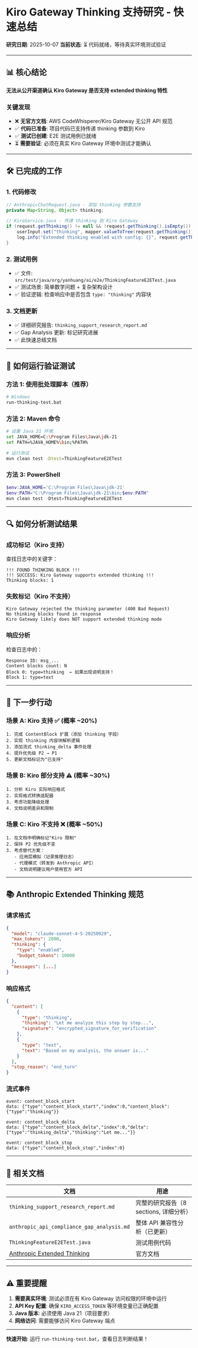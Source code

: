 # Kiro Gateway Thinking 支持研究 - 快速总结

**研究日期**: 2025-10-07
**当前状态**: ⏳ 代码就绪，等待真实环境测试验证

---

## 📊 核心结论

**无法从公开渠道确认 Kiro Gateway 是否支持 extended thinking 特性**

### 关键发现
- ❌ **无官方文档**: AWS CodeWhisperer/Kiro Gateway 无公开 API 规范
- ✅ **代码已准备**: 项目代码已支持传递 thinking 参数到 Kiro
- ✅ **测试已创建**: E2E 测试用例已就绪
- ⏳ **需要验证**: 必须在真实 Kiro Gateway 环境中测试才能确认

---

## 🛠️ 已完成的工作

### 1. 代码修改
```java
// AnthropicChatRequest.java - 添加 thinking 参数支持
private Map<String, Object> thinking;

// KiroService.java - 传递 thinking 到 Kiro Gateway
if (request.getThinking() != null && !request.getThinking().isEmpty()) {
    userInput.set("thinking", mapper.valueToTree(request.getThinking()));
    log.info("Extended thinking enabled with config: {}", request.getThinking());
}
```

### 2. 测试用例
- ✅ 文件: `src/test/java/org/yanhuang/ai/e2e/ThinkingFeatureE2ETest.java`
- ✅ 测试场景: 简单数学问题 + 复杂架构设计
- ✅ 验证逻辑: 检查响应中是否包含 `type: "thinking"` 内容块

### 3. 文档更新
- ✅ 详细研究报告: `thinking_support_research_report.md`
- ✅ Gap Analysis 更新: 标记研究进展
- ✅ 此快速总结文档

---

## 🚀 如何运行验证测试

### 方法 1: 使用批处理脚本（推荐）
```bash
# Windows
run-thinking-test.bat
```

### 方法 2: Maven 命令
```bash
# 设置 Java 21 环境
set JAVA_HOME=C:\Program Files\Java\jdk-21
set PATH=%JAVA_HOME%\bin;%PATH%

# 运行测试
mvn clean test -Dtest=ThinkingFeatureE2ETest
```

### 方法 3: PowerShell
```powershell
$env:JAVA_HOME='C:\Program Files\Java\jdk-21'
$env:PATH="C:\Program Files\Java\jdk-21\bin;$env:PATH"
mvn clean test -Dtest=ThinkingFeatureE2ETest
```

---

## 🔍 如何分析测试结果

### 成功标记（Kiro 支持）
查找日志中的关键字：
```
!!! FOUND THINKING BLOCK !!!
!!! SUCCESS: Kiro Gateway supports extended thinking !!!
Thinking blocks: 1
```

### 失败标记（Kiro 不支持）
```
Kiro Gateway rejected the thinking parameter (400 Bad Request)
No thinking blocks found in response
Kiro Gateway likely does NOT support extended thinking mode
```

### 响应分析
检查日志中的：
```
Response ID: msg_...
Content blocks count: N
Block 0: type=thinking  ← 如果出现说明支持！
Block 1: type=text
```

---

## 🎯 下一步行动

### 场景 A: Kiro 支持 ✅ (概率 ~20%)
```
1. 完成 ContentBlock 扩展（添加 thinking 字段）
2. 实现 thinking 内容块解析逻辑
3. 添加流式 thinking_delta 事件处理
4. 提升优先级 P2 → P1
5. 更新文档标记为"已支持"
```

### 场景 B: Kiro 部分支持 ⚠️ (概率 ~30%)
```
1. 分析 Kiro 实际响应格式
2. 实现格式转换适配器
3. 考虑功能降级处理
4. 文档说明差异和限制
```

### 场景 C: Kiro 不支持 ❌ (概率 ~50%)
```
1. 在文档中明确标记"Kiro 限制"
2. 保持 P2 优先级不变
3. 考虑替代方案：
   - 应用层模拟（记录推理日志）
   - 代理模式（转发到 Anthropic API）
   - 文档说明建议用户使用官方 API
```

---

## 📚 Anthropic Extended Thinking 规范

### 请求格式
```json
{
  "model": "claude-sonnet-4-5-20250929",
  "max_tokens": 2000,
  "thinking": {
    "type": "enabled",
    "budget_tokens": 10000
  },
  "messages": [...]
}
```

### 响应格式
```json
{
  "content": [
    {
      "type": "thinking",
      "thinking": "Let me analyze this step by step...",
      "signature": "encrypted_signature_for_verification"
    },
    {
      "type": "text",
      "text": "Based on my analysis, the answer is..."
    }
  ],
  "stop_reason": "end_turn"
}
```

### 流式事件
```
event: content_block_start
data: {"type":"content_block_start","index":0,"content_block":{"type":"thinking"}}

event: content_block_delta
data: {"type":"content_block_delta","index":0,"delta":{"type":"thinking_delta","thinking":"Let me..."}}

event: content_block_stop
data: {"type":"content_block_stop","index":0}
```

---

## 📖 相关文档

| 文档 | 用途 |
|------|------|
| `thinking_support_research_report.md` | 完整的研究报告（8 sections, 详细分析） |
| `anthropic_api_compliance_gap_analysis.md` | 整体 API 兼容性分析（已更新） |
| `ThinkingFeatureE2ETest.java` | 测试用例代码 |
| [Anthropic Extended Thinking](https://docs.claude.com/en/docs/build-with-claude/extended-thinking) | 官方文档 |

---

## ⚠️ 重要提醒

1. **需要真实环境**: 测试必须在有 Kiro Gateway 访问权限的环境中运行
2. **API Key 配置**: 确保 `KIRO_ACCESS_TOKEN` 等环境变量已正确配置
3. **Java 版本**: 必须使用 Java 21（项目要求）
4. **网络访问**: 需要能够访问 Kiro Gateway 端点

---

**快速开始**: 运行 `run-thinking-test.bat`，查看日志判断结果！
